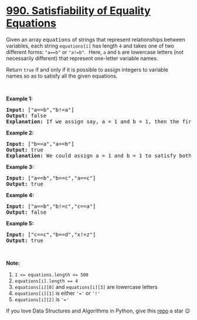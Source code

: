 # [990. Satisfiability of Equality Equations][title]

<p>Given an array <font face="monospace">equations</font> of strings that represent relationships between variables, each string <code>equations[i]</code> has length <code>4</code> and takes one of two different forms: <code>"a==b"</code> or <code>"a!=b"</code>.  Here, <code>a</code> and <code>b</code> are lowercase letters (not necessarily different) that represent one-letter variable names.</p>
<p>Return <code>true</code> if and only if it is possible to assign integers to variable names so as to satisfy all the given equations.</p>
<p> </p>
<ol>
</ol>

<p><strong>Example 1:</strong></p>
<pre><strong>Input: </strong><span id="example-input-1-1">["a==b","b!=a"]</span>
<strong>Output: </strong><span id="example-output-1">false</span>
<strong>Explanation: </strong>If we assign say, a = 1 and b = 1, then the first equation is satisfied, but not the second.  There is no way to assign the variables to satisfy both equations.
</pre>

<p><strong>Example 2:</strong></p>
<pre><strong>Input: </strong><span id="example-input-2-1">["b==a","a==b"]</span>
<strong>Output: </strong><span id="example-output-2">true</span>
<strong>Explanation: </strong>We could assign a = 1 and b = 1 to satisfy both equations.
</pre>

<p><strong>Example 3:</strong></p>
<pre><strong>Input: </strong><span id="example-input-3-1">["a==b","b==c","a==c"]</span>
<strong>Output: </strong><span id="example-output-3">true</span>
</pre>

<p><strong>Example 4:</strong></p>
<pre><strong>Input: </strong><span id="example-input-4-1">["a==b","b!=c","c==a"]</span>
<strong>Output: </strong><span id="example-output-4">false</span>
</pre>

<p><strong>Example 5:</strong></p>
<pre><strong>Input: </strong><span id="example-input-5-1">["c==c","b==d","x!=z"]</span>
<strong>Output: </strong><span id="example-output-5">true</span>
</pre>
<p> </p>
<p><strong>Note:</strong></p>
<ol>
<li><code>1 &lt;= equations.length &lt;= 500</code></li>
<li><code>equations[i].length == 4</code></li>
<li><code>equations[i][0]</code> and <code>equations[i][3]</code> are lowercase letters</li>
<li><code>equations[i][1]</code> is either <code>'='</code> or <code>'!'</code></li>
<li><code>equations[i][2]</code> is <code>'='</code></li>
</ol>







If you love Data Structures and Algorithms in Python, give this [repo][me] a star :wink:

[title]: https://leetcode.com/problems/satisfiability-of-equality-equations
[me]: https://github.com/bumblebee211196/awesome-python-leetcode